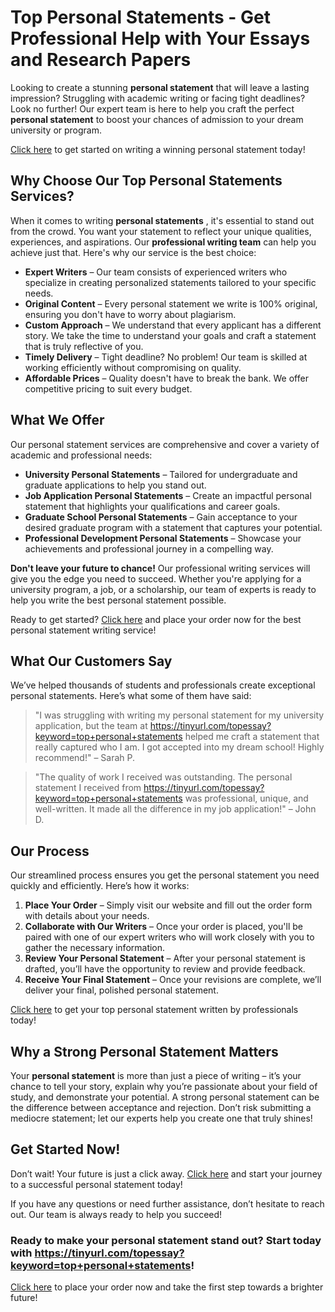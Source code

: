 # Top Personal Statements - Get Professional Help with Your Essays and Research Papers

Looking to create a stunning **personal statement** that will leave a lasting impression? Struggling with academic writing or facing tight deadlines? Look no further! Our expert team is here to help you craft the perfect **personal statement** to boost your chances of admission to your dream university or program.

[Click here](https://tinyurl.com/topessay?keyword=top+personal+statements) to get started on writing a winning personal statement today!

## Why Choose Our Top Personal Statements Services?

When it comes to writing **personal statements** , it's essential to stand out from the crowd. You want your statement to reflect your unique qualities, experiences, and aspirations. Our **professional writing team** can help you achieve just that. Here's why our service is the best choice:

- **Expert Writers** – Our team consists of experienced writers who specialize in creating personalized statements tailored to your specific needs.
- **Original Content** – Every personal statement we write is 100% original, ensuring you don't have to worry about plagiarism.
- **Custom Approach** – We understand that every applicant has a different story. We take the time to understand your goals and craft a statement that is truly reflective of you.
- **Timely Delivery** – Tight deadline? No problem! Our team is skilled at working efficiently without compromising on quality.
- **Affordable Prices** – Quality doesn't have to break the bank. We offer competitive pricing to suit every budget.

## What We Offer

Our personal statement services are comprehensive and cover a variety of academic and professional needs:

- **University Personal Statements** – Tailored for undergraduate and graduate applications to help you stand out.
- **Job Application Personal Statements** – Create an impactful personal statement that highlights your qualifications and career goals.
- **Graduate School Personal Statements** – Gain acceptance to your desired graduate program with a statement that captures your potential.
- **Professional Development Personal Statements** – Showcase your achievements and professional journey in a compelling way.

**Don't leave your future to chance!** Our professional writing services will give you the edge you need to succeed. Whether you're applying for a university program, a job, or a scholarship, our team of experts is ready to help you write the best personal statement possible.

Ready to get started? [Click here](https://tinyurl.com/topessay?keyword=top+personal+statements) and place your order now for the best personal statement writing service!

## What Our Customers Say

We’ve helped thousands of students and professionals create exceptional personal statements. Here’s what some of them have said:

> "I was struggling with writing my personal statement for my university application, but the team at https://tinyurl.com/topessay?keyword=top+personal+statements helped me craft a statement that really captured who I am. I got accepted into my dream school! Highly recommend!" – Sarah P.

> "The quality of work I received was outstanding. The personal statement I received from https://tinyurl.com/topessay?keyword=top+personal+statements was professional, unique, and well-written. It made all the difference in my job application!" – John D.

## Our Process

Our streamlined process ensures you get the personal statement you need quickly and efficiently. Here’s how it works:

1. **Place Your Order** – Simply visit our website and fill out the order form with details about your needs.
2. **Collaborate with Our Writers** – Once your order is placed, you'll be paired with one of our expert writers who will work closely with you to gather the necessary information.
3. **Review Your Personal Statement** – After your personal statement is drafted, you’ll have the opportunity to review and provide feedback.
4. **Receive Your Final Statement** – Once your revisions are complete, we’ll deliver your final, polished personal statement.

[Click here](https://tinyurl.com/topessay?keyword=top+personal+statements) to get your top personal statement written by professionals today!

## Why a Strong Personal Statement Matters

Your **personal statement** is more than just a piece of writing – it’s your chance to tell your story, explain why you’re passionate about your field of study, and demonstrate your potential. A strong personal statement can be the difference between acceptance and rejection. Don’t risk submitting a mediocre statement; let our experts help you create one that truly shines!

## Get Started Now!

Don’t wait! Your future is just a click away. [Click here](https://tinyurl.com/topessay?keyword=top+personal+statements) and start your journey to a successful personal statement today!

If you have any questions or need further assistance, don’t hesitate to reach out. Our team is always ready to help you succeed!

### Ready to make your personal statement stand out? Start today with https://tinyurl.com/topessay?keyword=top+personal+statements!

[Click here](https://tinyurl.com/topessay?keyword=top+personal+statements) to place your order now and take the first step towards a brighter future!
